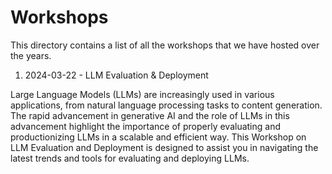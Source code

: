 # Workshops

This directory contains a list of all the workshops that we have hosted over the years. 

1. 2024-03-22 - LLM Evaluation & Deployment

Large Language Models (LLMs) are increasingly used in various applications, from natural language processing tasks to content generation. The rapid advancement in generative AI and the role of LLMs in this advancement highlight the importance of properly evaluating and productionizing LLMs in a scalable and efficient way. This Workshop on LLM Evaluation and Deployment is designed to assist you in navigating the latest trends and tools for evaluating and deploying LLMs.
